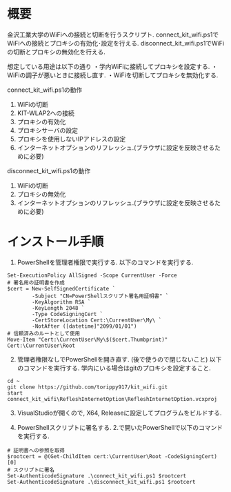 # 概要
金沢工業大学のWiFiへの接続と切断を行うスクリプト.
connect_kit_wifi.ps1でWiFiへの接続とプロキシの有効化･設定を行える.
disconnect_kit_wifi.ps1でWiFiの切断とプロキシの無効化を行える.

想定している用途は以下の通り
・学内WiFiに接続してプロキシを設定する.
・WiFiの調子が悪いときに接続し直す.
・WiFiを切断してプロキシを無効化する.

connect_kit_wifi.ps1の動作
1. WiFiの切断
2. KIT-WLAP2への接続
3. プロキシの有効化
4. プロキシサーバの設定
5. プロキシを使用しないIPアドレスの設定
6. インターネットオプションのリフレッシュ.(ブラウザに設定を反映させるために必要)

disconnect_kit_wifi.ps1の動作
1. WiFiの切断
2. プロキシの無効化
3. インターネットオプションのリフレッシュ.(ブラウザに設定を反映させるために必要)


# インストール手順
1. PowerShellを管理者権限で実行する.
以下のコマンドを実行する.
```
Set-ExecutionPolicy AllSigned -Scope CurrentUser -Force
# 署名用の証明書を作成
$cert = New-SelfSignedCertificate `
        -Subject "CN=PowerShellスクリプト署名用証明書" `
        -KeyAlgorithm RSA `
        -KeyLength 2048 `
        -Type CodeSigningCert `
        -CertStoreLocation Cert:\CurrentUser\My\ `
        -NotAfter ([datetime]"2099/01/01")
# 信頼済みのルートとして使用
Move-Item "Cert:\CurrentUser\My\$($cert.Thumbprint)" Cert:\CurrentUser\Root
```

2. 管理者権限なしでPowerShellを開き直す. (後で使うので閉じないこと)
以下のコマンドを実行する. 学内にいる場合はgitのプロキシを設定すること.
```
cd ~
git clone https://github.com/torippy917/kit_wifi.git
start connect_kit_wifi\RefleshInternetOption\RefleshInternetOption.vcxproj
```

3. VisualStudioが開くので, X64, Releaseに設定してプログラムをビルドする.


4. PowerShellスクリプトに署名する.
2.で開いたPowerShellで以下のコマンドを実行する.
```
# 証明書への参照を取得
$rootcert = @(Get-ChildItem cert:\CurrentUser\Root -CodeSigningCert)[0]
# スクリプトに署名
Set-AuthenticodeSignature .\connect_kit_wifi.ps1 $rootcert
Set-AuthenticodeSignature .\disconnect_kit_wifi.ps1 $rootcert
```